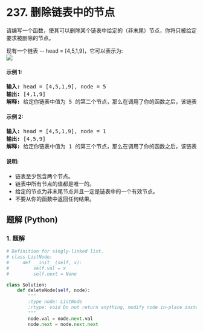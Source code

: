 # 237. 删除链表中的节点
请编写一个函数，使其可以删除某个链表中给定的（非末尾）节点，你将只被给定要求被删除的节点。

现有一个链表 -- head = [4,5,1,9]，它可以表示为:<br>
![](https://assets.leetcode-cn.com/aliyun-lc-upload/uploads/2019/01/19/237_example.png)

#### 示例 1:
<pre>
<strong>输入:</strong> head = [4,5,1,9], node = 5
<strong>输出:</strong> [4,1,9]
<strong>解释:</strong> 给定你链表中值为 5 的第二个节点，那么在调用了你的函数之后，该链表应变为 4 -> 1 -> 9.
</pre>

#### 示例 2:
<pre>
<strong>输入:</strong> head = [4,5,1,9], node = 1
<strong>输出:</strong> [4,5,9]
<strong>解释:</strong> 给定你链表中值为 1 的第三个节点，那么在调用了你的函数之后，该链表应变为 4 -> 5 -> 9.
</pre>

#### 说明:
* 链表至少包含两个节点。
* 链表中所有节点的值都是唯一的。
* 给定的节点为非末尾节点并且一定是链表中的一个有效节点。
* 不要从你的函数中返回任何结果。

## 题解 (Python)

### 1. 题解
```Python
# Definition for singly-linked list.
# class ListNode:
#     def __init__(self, x):
#         self.val = x
#         self.next = None

class Solution:
    def deleteNode(self, node):
        """
        :type node: ListNode
        :rtype: void Do not return anything, modify node in-place instead.
        """
        node.val = node.next.val
        node.next = node.next.next
```
